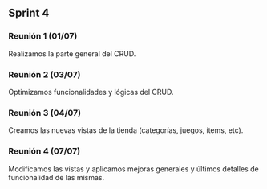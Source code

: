 ## Sprint 4


### Reunión 1 (01/07)

Realizamos la parte general del CRUD.
### Reunión 2 (03/07)

Optimizamos funcionalidades y lógicas del CRUD.

### Reunión 3 (04/07)

Creamos las nuevas vistas de la tienda (categorías, juegos, ítems, etc). 

### Reunión 4 (07/07)

Modificamos las vistas y aplicamos mejoras generales y últimos detalles de funcionalidad de las mismas.

